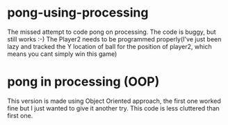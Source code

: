 # pong-using-processing
The missed attempt to code pong on processing. The code is buggy, but still works :-)
The Player2 needs to be programmed properly(I've just been lazy and tracked the Y location of ball for the position of player2, which means you cant simply win this game)
# pong in processing (OOP)
This version is made using Object Oriented approach, the first one worked fine but I just wanted to give it another try. This code is less cluttered than first one.  
